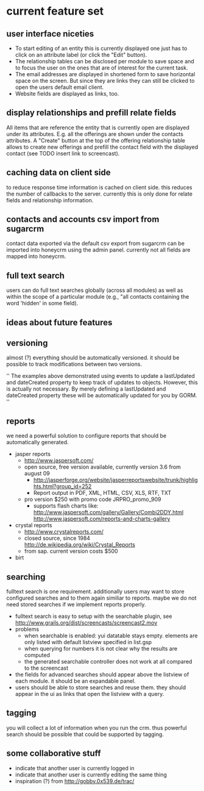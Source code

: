 # current feature set #

## user interface niceties ##
  * To start editing of an entity this is currently displayed one just has to click on an attribute label (or click the "Edit" button).
  * The relationship tables can be disclosed per module to save space and to focus the user on the ones that are of interest for the current task.
  * The email addresses are displayed in shortened form to save horizontal space on the screen. But since they are links they can still be clicked to open the users default email client.
  * Website fields are displayed as links, too.

## display relationships and prefill relate fields ##
All items that are reference the entity that is currently open are displayed under its attributes. E.g. all the offerings are shown under the contacts attributes. A "Create" button at the top of the offering relationship table allows to create new offerings and prefill the contact field with the displayed contact (see TODO insert link to screencast).

## caching data on client side ##
to reduce response time information is cached on client side. this reduces the number of callbacks to the server. currently this is only done for relate fields and relationship information.

## contacts and accounts csv import from sugarcrm ##
contact data exported via the default csv export from sugarcrm can be imported into honeycrm using the admin panel. currently not all fields are mapped into honeycrm.

## full text search ##
users can do full text searches globally (across all modules) as well as within the scope of a particular module (e.g., "all contacts containing the word 'hidden' in some field).

## ideas about future features ##

## versioning ##
almost (?) everything should be automatically versioned. it should be possible to track modifications between two versions.

''
The examples above demonstrated using events to update a lastUpdated and dateCreated property to keep track of updates to objects. However, this is actually not necessary. By merely defining a lastUpdated and dateCreated property these will be automatically updated for you by GORM.
''

## reports ##
we need a powerful solution to configure reports that should be automatically generated.
  * jasper reports
    * http://www.jaspersoft.com/
    * open source, free version available, currently version 3.6 from august 09
      * http://jasperforge.org/website/jasperreportswebsite/trunk/highlights.html?group_id=252
      * Report output in PDF, XML, HTML, CSV, XLS, RTF, TXT
    * pro version $250 with promo code JRPRO\_promo\_909
      * supports flash charts like: http://www.jaspersoft.com/gallery/Gallery/Combi2DDY.html http://www.jaspersoft.com/reports-and-charts-gallery
  * crystal reports
    * http://www.crystalreports.com/
    * closed source, since 1984 http://de.wikipedia.org/wiki/Crystal_Reports
    * from sap. current version costs $500
  * birt

## searching ##
fulltext search is one requirement. additionally users may want to store configured searches and to them again similiar to reports. maybe we do not need stored searches if we implement reports properly.
  * fulltext search is easy to setup with the searchable plugin, see http://www.grails.org/dist/screencasts/screencast2.mov
  * problems
    * when searchable is enabled: yui datatable stays empty. elements are only listed with default listview specified in list.gsp
    * when querying for numbers it is not clear why the results are computed
    * the generated searchable controller does not work at all compared to the screencast
  * the fields for advanced searches should appear above the listview of each module. it should be an expandable panel.
  * users should be able to store searches and reuse them. they should appear in the ui as links that open the listview with a query.

## tagging ##
you will collect a lot of information when you run the crm. thus powerful search should be possible that could be supported by tagging.

## some collaborative stuff ##
  * indicate that another user is currently logged in
  * indicate that another user is currently editing the same thing
  * inspiration (?) from http://gobby.0x539.de/trac/
